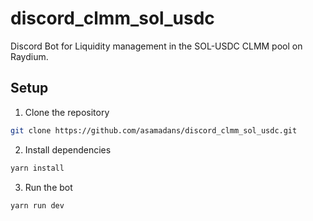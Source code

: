 # discord_clmm_sol_usdc

Discord Bot for Liquidity management in the SOL-USDC CLMM pool on Raydium.

## Setup

1. Clone the repository

```bash
git clone https://github.com/asamadans/discord_clmm_sol_usdc.git
```

2. Install dependencies

```bash
yarn install
```

3. Run the bot

```bash
yarn run dev
```
